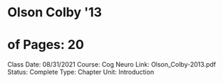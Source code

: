 # Olson Colby '13

# of Pages: 20
Class Date: 08/31/2021
Course: Cog Neuro
Link: Olson_Colby-2013.pdf
Status: Complete
Type: Chapter
Unit: Introduction